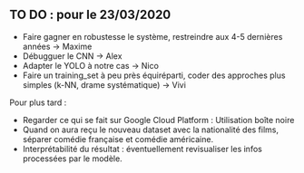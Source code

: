 ## TO DO : pour le 23/03/2020

- Faire gagner en robustesse le système, restreindre aux 4-5 dernières années -> Maxime
- Débugguer le CNN -> Alex
- Adapter le YOLO à notre cas -> Nico
- Faire un training_set à peu près équiréparti, coder des approches plus simples (k-NN, drame systématique) -> Vivi

Pour plus tard :
- Regarder ce qui se fait sur Google Cloud Platform : Utilisation boîte noire
- Quand on aura reçu le nouveau dataset avec la nationalité des films, séparer comédie française et comédie américaine.
- Interprétabilité du résultat : éventuellement revisualiser les infos processées par le modèle.
